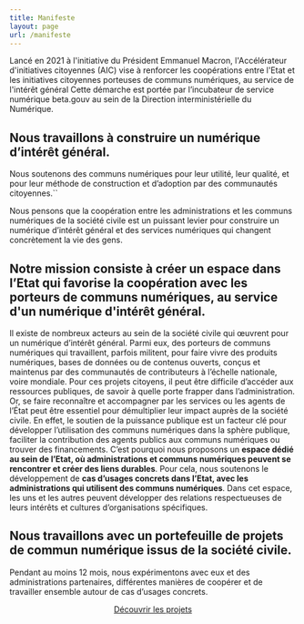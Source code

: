 ```yaml
---
title: Manifeste
layout: page
url: /manifeste
---
```

<div class="fr-grid-row fr-mb-3w">
    <div class="fr-col">
        <div id="callout-r8Qz0GQ8I-" class="fr-callout" data-fr-js-callout-actionee="true">
            <p class="fr-callout__text">Lancé en 2021 à l'initiative du Président Emmanuel Macron, l'Accélérateur d'initiatives citoyennes (AIC) vise à renforcer les coopérations entre l'Etat et les initiatives citoyennes porteuses de communs numériques, au service de l'intérêt général
Cette démarche est portée par l’incubateur de service numérique beta.gouv au sein de la Direction interministérielle du Numérique.</p>
        </div>
    </div>
</div>

## Nous travaillons à construire un numérique d’intérêt général. 
Nous soutenons des communs numériques pour leur utilité, leur qualité, et pour leur méthode de construction et d’adoption par des communautés citoyennes.``

Nous pensons que la coopération entre les administrations et les communs numériques de la société civile est un puissant levier pour construire un numérique d’intérêt général et des services numériques qui changent concrètement la vie des gens.

## Notre mission consiste à créer un espace dans l’Etat qui favorise la coopération avec les porteurs de communs numériques, au service d'un numérique d'intérêt général.
Il existe de nombreux acteurs au sein de la société civile qui œuvrent pour un numérique d’intérêt général. Parmi eux, des porteurs de communs numériques qui travaillent, parfois militent, pour faire vivre des produits numériques, bases de données ou de contenus ouverts, conçus et maintenus par des communautés de contributeurs à l’échelle nationale, voire mondiale.
Pour ces projets citoyens, il peut être difficile d’accéder aux ressources publiques, de savoir à quelle porte frapper dans l’administration. Or, se faire reconnaître et accompagner par les services ou les agents de l’État peut être essentiel pour démultiplier leur impact auprès de la société civile.
En effet, le soutien de la puissance publique est un facteur clé pour développer l’utilisation des communs numériques dans la sphère publique, faciliter la contribution des agents publics aux communs numériques ou trouver des financements.
C’est pourquoi nous proposons un **espace dédié au sein de l’Etat, où administrations et communs numériques peuvent se rencontrer et créer des liens durables**.
Pour cela, nous soutenons le développement de **cas d’usages concrets dans l’Etat, avec les administrations qui utilisent des communs numériques**. Dans cet espace, les uns et les autres peuvent développer des relations respectueuses de leurs intérêts et cultures d’organisations spécifiques.

## Nous travaillons avec un portefeuille de projets de commun numérique issus de la société civile. 

Pendant au moins 12 mois, nous expérimentons avec eux et des administrations partenaires, différentes manières de coopérer et de travailler ensemble autour de cas d’usages concrets. 

<center>
    <a class="fr-btn" href="/#communs-laureats">
        Découvrir les projets
    </a>
</center>